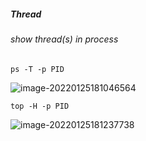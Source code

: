 ##### Thread

###### show thread(s) in process

```shell
ps -T -p PID
```

![image-20220125181046564](C:\Users\34776\AppData\Roaming\Typora\typora-user-images\image-20220125181046564.png)

```shell
top -H -p PID
```

![image-20220125181237738](C:\Users\34776\AppData\Roaming\Typora\typora-user-images\image-20220125181237738.png)